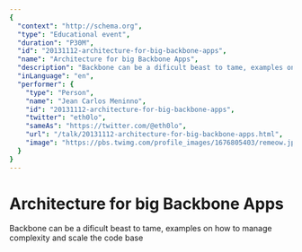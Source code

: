 ```yaml
---
{
  "context": "http://schema.org",
  "type": "Educational event",
  "duration": "P30M",
  "id": "20131112-architecture-for-big-backbone-apps",
  "name": "Architecture for big Backbone Apps",
  "description": "Backbone can be a dificult beast to tame, examples on how to manage complexity and scale the code base",
  "inLanguage": "en",
  "performer": {
    "type": "Person",
    "name": "Jean Carlos Meninno",
    "id": "20131112-architecture-for-big-backbone-apps",
    "twitter": "eth0lo",
    "sameAs": "https://twitter.com/@eth0lo",
    "url": "/talk/20131112-architecture-for-big-backbone-apps.html",
    "image": "https://pbs.twimg.com/profile_images/1676805403/remeow.jpg"
  }
}
---
```

# Architecture for big Backbone Apps

Backbone can be a dificult beast to tame, examples on how to manage complexity and scale the code base